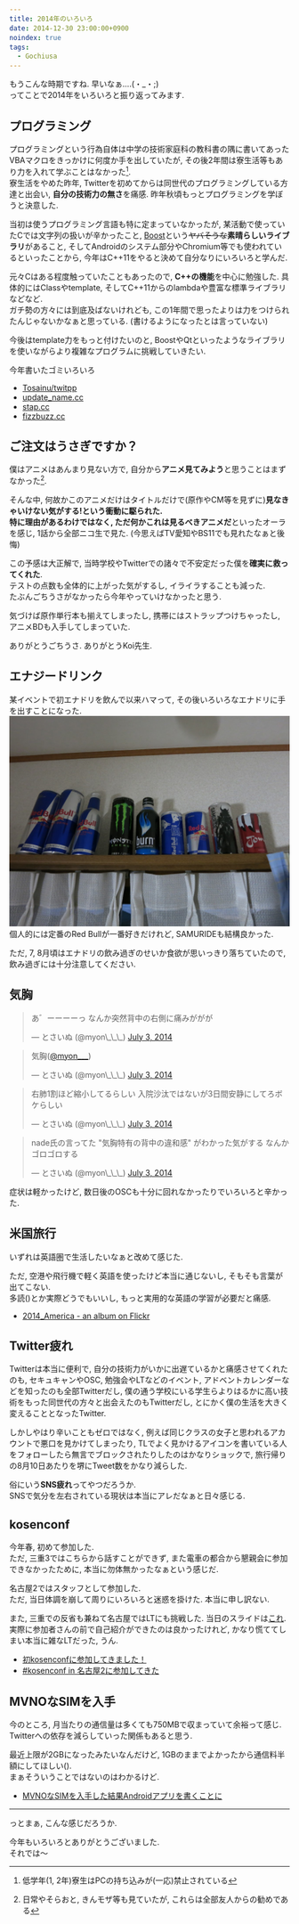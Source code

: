 ```yaml
---
title: 2014年のいろいろ
date: 2014-12-30 23:00:00+0900
noindex: true
tags:
  - Gochiusa
---
```


もうこんな時期ですね. 早いなぁ....(・\_・;)  
ってことで2014年をいろいろと振り返ってみます.

<!--more-->

## プログラミング

プログラミングという行為自体は中学の技術家庭科の教科書の隅に書いてあったVBAマクロをきっかけに何度か手を出していたが, その後2年間は寮生活等もあり力を入れて学ぶことはなかった[^1].  
寮生活をやめた昨年, Twitterを初めてからは同世代のプログラミングしている方達と出会い, **自分の技術力の無さ**を痛感. 昨年秋頃もっとプログラミングを学ぼうと決意した.

当初は使うプログラミング言語も特に定まっていなかったが, 某活動で使っていたCでは文字列の扱いが辛かったこと, [Boost](http://www.boost.org/)という<del>ヤバそうな</del>**素晴らしいライブラリ**があること, そしてAndroidのシステム部分やChromium等でも使われているといったことから, 今年はC++11をやると決めて自分なりにいろいろと学んだ.

元々Cはある程度触っていたこともあったので, **C++の機能**を中心に勉強した. 具体的にはClassやtemplate, そしてC++11からのlambdaや豊富な標準ライブラリなどなど.  
ガチ勢の方々には到底及ばないけれども, この1年間で思ったよりは力をつけられたんじゃないかなぁと思っている. (書けるようになったとは言っていない)

今後はtemplate力をもっと付けたいのと, BoostやQtといったようなライブラリを使いながらより複雑なプログラムに挑戦していきたい.

今年書いたゴミいろいろ

* [Tosainu/twitpp](https://github.com/Tosainu/twitpp)
* [update\_name.cc](https://gist.github.com/Tosainu/2650a27e4b24cc1958e4)
* [stap.cc](https://gist.github.com/Tosainu/5b63773f20e04e3d8aed)
* [fizzbuzz.cc](https://gist.github.com/Tosainu/fcd43348eaf5ca99e406)

##  ご注文はうさぎですか？

僕はアニメはあんまり見ない方で, 自分から**アニメ見てみよう**と思うことはまずなかった[^2].

そんな中, 何故かこのアニメだけはタイトルだけで(原作やCM等を見ずに)**見なきゃいけない気がする!**という衝動に駆られた.  
特に理由があるわけではなく, ただ何か**これは見るべきアニメだ**といったオーラを感じ, 1話から全部ニコ生で見た. (今思えばTV愛知やBS11でも見れたなぁと後悔)

この予感は大正解で, 当時学校やTwitterでの諸々で不安定だった僕を**確実に救ってくれた**.  
テストの点数も全体的に上がった気がするし, イライラすることも減った.  
たぶんごちうさがなかったら今年やっていけなかったと思う.

気づけば原作単行本も揃えてしまったし, 携帯にはストラップつけちゃったし, アニメBDも入手してしまっていた.

ありがとうごちうさ. ありがとうKoi先生.

## エナジードリンク

某イベントで初エナドリを飲んで以来ハマって, その後いろいろなエナドリに手を出すことになった.  
![drink](./IMG_2644.JPG)  
個人的には定番のRed Bullが一番好きだけれど, SAMURIDEも結構良かった.

ただ, 7, 8月頃はエナドリの飲み過ぎのせいか食欲が思いっきり落ちていたので, 飲み過ぎには十分注意してください.

## 気胸

<blockquote class="twitter-tweet tw-align-center" lang="en"><p>あ゛ーーーーっ&#10;&#10;なんか突然背中の右側に痛みががが</p>&mdash; とさいぬ (@myon\_\_\_) <a href="https://twitter.com/myon___/status/484534987081781250">July 3, 2014</a></blockquote>
<script async src="//platform.twitter.com/widgets.js" charset="utf-8"></script>

<blockquote class="twitter-tweet tw-align-center" lang="en"><p>気胸(<a href="https://twitter.com/myon___">@myon___</a>)</p>&mdash; とさいぬ (@myon\_\_\_) <a href="https://twitter.com/myon___/status/484615991515561984">July 3, 2014</a></blockquote>

<blockquote class="twitter-tweet tw-align-center" lang="en"><p>右肺1割ほど縮小してるらしい&#10;入院沙汰ではないが3日間安静にしてろボケらしい</p>&mdash; とさいぬ (@myon\_\_\_) <a href="https://twitter.com/myon___/status/484616456357703681">July 3, 2014</a></blockquote>

<blockquote class="twitter-tweet tw-align-center" lang="en"><p>nade氏の言ってた &quot;気胸特有の背中の違和感&quot; がわかった気がする&#10;なんかゴロゴロする</p>&mdash; とさいぬ (@myon\_\_\_) <a href="https://twitter.com/myon___/status/484622313065689088">July 3, 2014</a></blockquote>

症状は軽かったけど, 数日後のOSCも十分に回れなかったりでいろいろと辛かった.

## 米国旅行

いずれは英語圏で生活したいなぁと改めて感じた.

ただ, 空港や飛行機で軽く英語を使ったけど本当に通じないし, そもそも言葉が出てこない.  
多読()とか実際どうでもいいし, もっと実用的な英語の学習が必要だと痛感.

* [2014\_America - an album on Flickr](https://www.flickr.com/photos/tosainu/sets/72157646052080592/)

## Twitter疲れ

Twitterは本当に便利で, 自分の技術力がいかに出遅ているかと痛感させてくれたのも, セキュキャンやOSC, 勉強会やLTなどのイベント, アドベントカレンダーなどを知ったのも全部Twitterだし, 僕の通う学校にいる学生らよりはるかに高い技術をもった同世代の方々と出会えたのもTwitterだし, とにかく僕の生活を大きく変えることとなったTwitter.

しかしやはり辛いこともゼロではなく, 例えば同じクラスの女子と思われるアカウントで悪口を見かけてしまったり, TLでよく見かけるアイコンを書いている人をフォローしたら無言でブロックされたりしたのはかなりショックで, 旅行帰りの8月10日あたりを堺にTweet数をかなり減らした.

俗にいう**SNS疲れ**ってやつだろうか.  
SNSで気分を左右されている現状は本当にアレだなぁと日々感じる.

## kosenconf

今年春, 初めて参加した.  
ただ, 三重3ではこちらから話すことができず, また電車の都合から懇親会に参加できなかったために, 本当に勿体無かったなぁという感じだ.

名古屋2ではスタッフとして参加した.  
ただ, 当日体調を崩して周りにいろいろと迷惑を掛けた. 本当に申し訳ない.

また, 三重での反省も兼ねて名古屋ではLTにも挑戦した. 当日のスライドは[これ](http://myon.info/slides/2014_08_23_kosenconf-085nagoya2/).  
実際に参加者さんの前で自己紹介ができたのは良かったけれど, かなり慌ててしまい本当に雑なLTだった, うん.

* [初kosenconfに参加してきました！](/blog/2014/03/02/entry/)
* [#kosenconf in 名古屋2に参加してきた](/blog/2014/08/23/kosenconf-085nagoya2/)

## MVNOなSIMを入手

今のところ, 月当たりの通信量は多くても750MBで収まっていて余裕って感じ.  
Twitterへの依存を減らしていった関係もあると思う.

最近上限が2GBになったみたいなんだけど, 1GBのままでよかったから通信料半額にしてほしい().  
まぁそういうことではないのはわかるけど.

* [MVNOなSIMを入手した結果Androidアプリを書くことに](/blog/2014/08/29/mvno/)

---

っとまぁ, こんな感じだろうか.

今年もいろいろとありがとうございました.  
それでは〜

[^1]: 低学年(1, 2年)寮生はPCの持ち込みが(一応)禁止されている
[^2]: 日常やそらおと, きんモザ等も見ていたが, これらは全部友人からの勧めである
